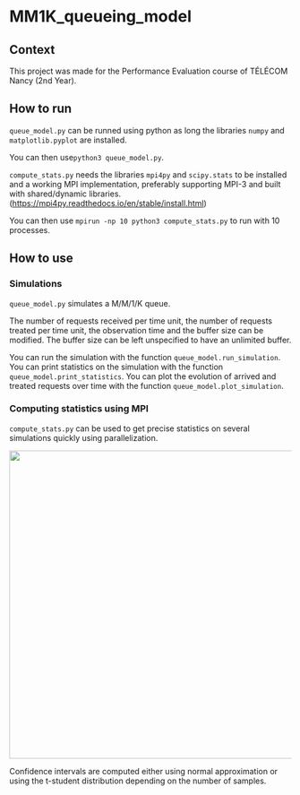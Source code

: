 # MM1K_queueing_model
## Context
This project was made for the Performance Evaluation course of TÉLÉCOM Nancy (2nd Year).

## How to run
`queue_model.py` can be runned using python as long the libraries `numpy` and `matplotlib.pyplot` are installed.

You can then use```python3 queue_model.py```.

`compute_stats.py` needs the libraries `mpi4py` and `scipy.stats` to be installed and a working MPI implementation, preferably supporting MPI-3 and built with shared/dynamic libraries. (https://mpi4py.readthedocs.io/en/stable/install.html)

You can then use ```mpirun -np 10 python3 compute_stats.py``` to run with 10 processes.

## How to use
### Simulations
`queue_model.py` simulates a M/M/1/K queue.


The number of requests received per time unit, the number of requests treated per time unit, the observation time and the buffer size can be modified. The buffer size can be left unspecified to have an unlimited buffer.


You can run the simulation with the function `queue_model.run_simulation`.
You can print statistics on the simulation with the function `queue_model.print_statistics`.
You can plot the evolution of arrived and treated requests over time with the function `queue_model.plot_simulation`.

### Computing statistics using MPI
`compute_stats.py` can be used to get precise statistics on several simulations quickly using parallelization.

<img src="https://github.com/BigBaz54/MM1K_queueing_model/assets/96493391/bfe272ca-1006-4f32-9c57-d7840d0219bc.png" width="1000" height="550">

Confidence intervals are computed either using normal approximation or using the t-student distribution depending on the number of samples.
